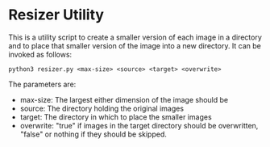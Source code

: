 # Resizer Utility

This is a utility script to create a smaller version of each image in a directory and to place that smaller version of the image into a new directory. It can be invoked as follows:

```python3 resizer.py <max-size> <source> <target> <overwrite>```

The parameters are:

- max-size: The largest either dimension of the image should be
- source: The directory holding the original images
- target: The directory in which to place the smaller images
- overwrite: "true" if images in the target directory should be overwritten, "false" or nothing if they should be skipped.
